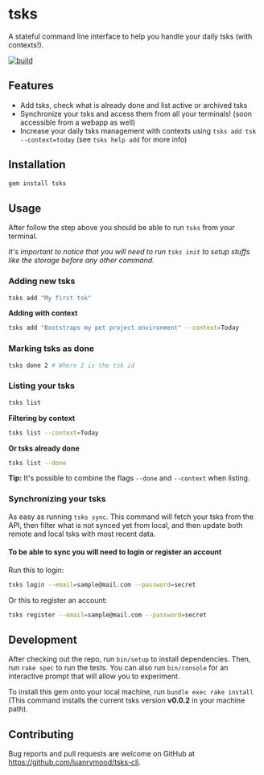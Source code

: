 # tsks

A stateful command line interface to help you handle your daily tsks 
(with contexts!).

[![build](https://travis-ci.com/luanrvmood/tsks.svg?branch=master)](https://travis-ci.com/luanrvmood/tsks)

## Features

* Add tsks, check what is already done and list active or archived tsks
* Synchronize your tsks and access them from all your terminals! 
  (soon accessible from a webapp as well)
* Increase your daily tsks management with contexts using 
  `tsks add tsk --context=today` (see `tsks help add` for more info)

## Installation

```ruby
gem install tsks
```

## Usage

After follow the step above you should be able to run `tsks` from your terminal. 

_It's important to notice that you will need to run `tsks init` to setup stuffs 
like the storage before any other command._

### Adding new tsks

```sh
tsks add "My first tsk"
```

**Adding with context**

```sh
tsks add "Bootstraps my pet project environment" --context=Today
```

### Marking tsks as done 

```sh
tsks done 2 # Where 2 is the tsk id
```

### Listing your tsks

```sh
tsks list
```

**Filtering by context**

```sh
tsks list --context=Today
```

**Or tsks already done**
```sh
tsks list --done
```

**Tip:** It's possible to combine the flags `--done` and `--context` when 
listing.

### Synchronizing your tsks

As easy as running `tsks sync`. This command will fetch your tsks from the API, 
then filter what is not synced yet from local, and then update both remote and 
local tsks with most recent data.

#### To be able to sync you will need to login or register an account

Run this to login:

```sh
tsks login --email=sample@mail.com --password=secret
```

Or this to register an account:

```sh
tsks register --email=sample@mail.com --password=secret
```

## Development

After checking out the repo, run `bin/setup` to install dependencies. Then, run
`rake spec` to run the tests. You can also run `bin/console` for an interactive
prompt that will allow you to experiment.

To install this gem onto your local machine, run `bundle exec rake install`
(This command installs the current tsks version **v0.0.2** in your machine
path).

## Contributing

Bug reports and pull requests are welcome on GitHub at 
https://github.com/luanrvmood/tsks-cli.
